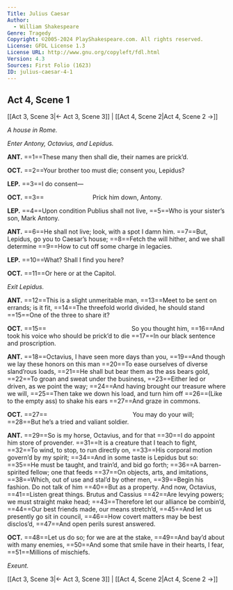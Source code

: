 ```yaml
---
Title: Julius Caesar
Author: 
  - William Shakespeare
Genre: Tragedy
Copyright: ©2005-2024 PlayShakespeare.com. All rights reserved.
License: GFDL License 1.3
License URL: http://www.gnu.org/copyleft/fdl.html
Version: 4.3
Sources: First Folio (1623)
ID: julius-caesar-4-1
---
```


## Act 4, Scene 1
[[Act 3, Scene 3|← Act 3, Scene 3]] | [[Act 4, Scene 2|Act 4, Scene 2 →]]

*A house in Rome.*

*Enter Antony, Octavius, and Lepidus.*

**ANT.**
==1==These many then shall die, their names are prick’d.

**OCT.**
==2==Your brother too must die; consent you, Lepidus?

**LEP.**
==3==I do consent⁠—

**OCT.**
==3==        Prick him down, Antony.

**LEP.**
==4==Upon condition Publius shall not live,
==5==Who is your sister’s son, Mark Antony.

**ANT.**
==6==He shall not live; look, with a spot I damn him.
==7==But, Lepidus, go you to Caesar’s house;
==8==Fetch the will hither, and we shall determine
==9==How to cut off some charge in legacies.

**LEP.**
==10==What? Shall I find you here?

**OCT.**
==11==Or here or at the Capitol.

*Exit Lepidus.*

**ANT.**
==12==This is a slight unmeritable man,
==13==Meet to be sent on errands; is it fit,
==14==The threefold world divided, he should stand
==15==One of the three to share it?

**OCT.**
==15==              So you thought him,
==16==And took his voice who should be prick’d to die
==17==In our black sentence and proscription.

**ANT.**
==18==Octavius, I have seen more days than you,
==19==And though we lay these honors on this man
==20==To ease ourselves of diverse sland’rous loads,
==21==He shall but bear them as the ass bears gold,
==22==To groan and sweat under the business,
==23==Either led or driven, as we point the way;
==24==And having brought our treasure where we will,
==25==Then take we down his load, and turn him off
==26==(Like to the empty ass) to shake his ears
==27==And graze in commons.

**OCT.**
==27==              You may do your will;
==28==But he’s a tried and valiant soldier.

**ANT.**
==29==So is my horse, Octavius, and for that
==30==I do appoint him store of provender.
==31==It is a creature that I teach to fight,
==32==To wind, to stop, to run directly on,
==33==His corporal motion govern’d by my spirit;
==34==And in some taste is Lepidus but so:
==35==He must be taught, and train’d, and bid go forth;
==36==A barren-spirited fellow; one that feeds
==37==On objects, arts, and imitations,
==38==Which, out of use and stal’d by other men,
==39==Begin his fashion. Do not talk of him
==40==But as a property. And now, Octavius,
==41==Listen great things. Brutus and Cassius
==42==Are levying powers; we must straight make head;
==43==Therefore let our alliance be combin’d,
==44==Our best friends made, our means stretch’d,
==45==And let us presently go sit in council,
==46==How covert matters may be best disclos’d,
==47==And open perils surest answered.

**OCT.**
==48==Let us do so; for we are at the stake,
==49==And bay’d about with many enemies,
==50==And some that smile have in their hearts, I fear,
==51==Millions of mischiefs.

*Exeunt.*

[[Act 3, Scene 3|← Act 3, Scene 3]] | [[Act 4, Scene 2|Act 4, Scene 2 →]]